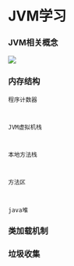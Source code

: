 # JVM学习

### JVM相关概念
![](http://i.imgur.com/BjS0UG6.png)
### 内存结构

	程序计数器
#
	JVM虚拟机栈	
#
	本地方法栈
#
	方法区
#
	java堆

### 类加载机制

### 垃圾收集

